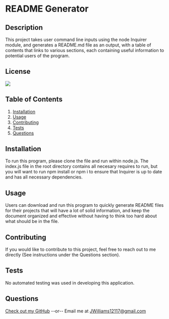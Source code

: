 # README Generator
  ## Description
  This project takes user command line inputs using the node Inquirer module, and generates a README.md file as an output, with a table of contents that links to various sections, each containing useful information to potential users of the program.

  ## License
  [<img src="https://img.shields.io/badge/License-MIT-blue.svg?logo=LOGO">](LINK)

  ## Table of Contents
  1. [Installation](#Installation)
  2. [Usage](#Usage)
  3. [Contributing](#Contributing)
  4. [Tests](#Tests)
  5. [Questions](#Questions)

  ## Installation
  To run this program, please clone the file and run within node.js.  The index.js file in the root directory contains all necesary requires to run, but you will want to run npm install or npm i to ensure that Inquirer is up to date and has all necessary dependencies.

  ## Usage
  Users can download and run this program to quickly generate README files for their projects that will have a lot of solid information, and keep the document organized and effective without having to think too hard about what should be in the file.

  ## Contributing
  If you would like to contribute to this project, feel free to reach out to me directly (See instructions under the Questions section).

  ## Tests
  No automated testing was used in developing this application.

  ## Questions
  [Check out my GitHub](https://github.com/LumberJon1)
  --or--
  Email me at JWilliams12117@gmail.com
